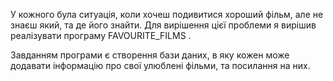 У кожного була ситуація, коли хочеш подивитися хороший фільм, але не знаєш який, та де його знайти. Для вирішення цієї проблеми я вирішив реалізувати програму FAVOURITE_FILMS . 

Завданням програми є створення бази даних, в яку кожен може додавати інформацію про свої улюблені фільми, та посилання на них. 
